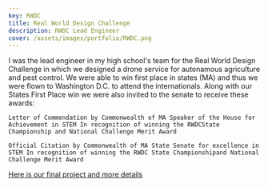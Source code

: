 ```yaml
---
key: RWDC
title: Real World Design Challenge
description: RWDC Lead Engineer
cover: /assets/images/portfolio/RWDC.png
---
```


I was the lead engineer in my high school's team for the Real World Design Challenge in which we
designed a drone service for autonamous agriculture and pest control. We were able to win first
place in states (MA) and thus we were flown to Washington D.C. to attend the internationals.
	Along with our States First Place win we were also invited to the senate to receive these awards:
	
	Letter of Commendation by Commonwealth of MA Speaker of the House for Achievement in STEM In recognition of winning the RWDCState Championship and National Challenge Merit Award
	
	Official Citation by Commonwealth of MA State Senate for excellence in STEM In recognition of winning the RWDC State Championshipand National Challenge Merit Award


[Here is our final project and more details](https://github.com/RX-00/RWDC_Flight01890)
